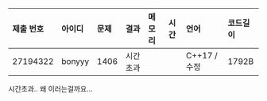 |제출 번호|아이디|문제|결과|메모리|시간|언어|코드길이|
|:---|:---|:---|:---|:---|:---|:---|:---|
|27194322|bonyyy|1406|시간초과|||C++17 / 수정|1792B|

시간초과.. 왜 이러는걸까요...
